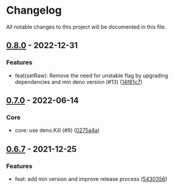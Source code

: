 # Changelog

All notable changes to this project will be documented in this file.

## [0.8.0] - 2022-12-31

### Features

- feat(setRaw): Remove the need for unstable flag by upgrading dependencies and min deno version (#13) ([14f81c7])

## [0.7.0] - 2022-06-14

### Core

- core: use deno.Kill (#9) ([0275a4a])

## [0.6.7] - 2021-12-25

### Features

- feat: add min version and improve release process ([5430356])

[0.8.0]: https://github.com/sylc/dkill/compare/0.8.0
[14f81c7]: https://github.com/sylc/dkill/commit/14f81c76a68f89355efd2c909bde4f9565262bb6
[0.7.0]: https://github.com/sylc/dkill/compare/0.7.0
[0275a4a]: https://github.com/sylc/dkill/commit/0275a4a90bae93838f2dadc60f1341b3f794c13a
[0.6.7]: https://github.com/sylc/dkill/compare/0.6.7
[5430356]: https://github.com/sylc/dkill/commit/5430356bc4993a6c6ff423579e8582c112b5780f
